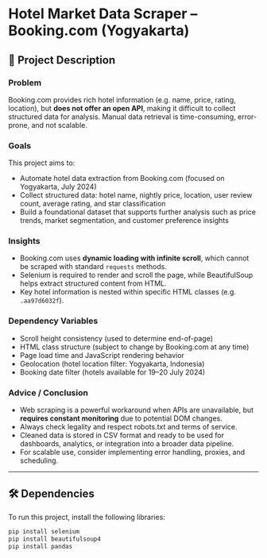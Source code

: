 # Hotel Market Data Scraper – Booking.com (Yogyakarta)

## 📌 Project Description

### Problem
Booking.com provides rich hotel information (e.g. name, price, rating, location), but **does not offer an open API**, making it difficult to collect structured data for analysis. Manual data retrieval is time-consuming, error-prone, and not scalable.

### Goals
This project aims to:
- Automate hotel data extraction from Booking.com (focused on Yogyakarta, July 2024)
- Collect structured data: hotel name, nightly price, location, user review count, average rating, and star classification
- Build a foundational dataset that supports further analysis such as price trends, market segmentation, and customer preference insights

### Insights
- Booking.com uses **dynamic loading with infinite scroll**, which cannot be scraped with standard `requests` methods.
- Selenium is required to render and scroll the page, while BeautifulSoup helps extract structured content from HTML.
- Key hotel information is nested within specific HTML classes (e.g. `.aa97d6032f`).

### Dependency Variables
- Scroll height consistency (used to determine end-of-page)
- HTML class structure (subject to change by Booking.com at any time)
- Page load time and JavaScript rendering behavior
- Geolocation (hotel location filter: Yogyakarta, Indonesia)
- Booking date filter (hotels available for 19–20 July 2024)

### Advice / Conclusion
- Web scraping is a powerful workaround when APIs are unavailable, but **requires constant monitoring** due to potential DOM changes.
- Always check legality and respect robots.txt and terms of service.
- Cleaned data is stored in CSV format and ready to be used for dashboards, analytics, or integration into a broader data pipeline.
- For scalable use, consider implementing error handling, proxies, and scheduling.

---

## 🛠️ Dependencies

To run this project, install the following libraries:

```bash
pip install selenium
pip install beautifulsoup4
pip install pandas
